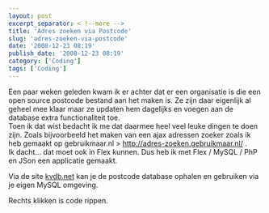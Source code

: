 ```yaml
---
layout: post
excerpt_separator: < !--more -->
title: 'Adres zoeken via Postcode'
slug: 'adres-zoeken-via-postcode'
date: '2008-12-23 08:19'
publish_date: '2008-12-23 08:19'
category: ['Coding']
tags: ['Coding']
---
```

Een paar weken geleden kwam ik er achter dat er een organisatie is die een
open source postcode bestand aan het maken is. Ze zijn daar eigenlijk al
geheel mee klaar maar ze updaten hem dagelijks en voegen aan de database extra
functionaliteit toe.  
Toen ik dat wist bedacht ik me dat daarmee heel veel leuke dingen te doen
zijn. Zoals bijvoorbeeld het maken van een ajax adressen zoeker zoals ik heb
gemaakt op gebruikmaar.nl > <http://adres-zoeken.gebruikmaar.nl/> .  
Ik dacht… dat moet ook in Flex kunnen. Dus heb ik met Flex / MySQL / PhP en
JSon een applicatie gemaakt.  
  
  
  
Via de site [kvdb.net](http://kvdb.net/projects/6pp/) kan je de postcode
database ophalen en gebruiken via je eigen MySQL omgeving.  
  
Rechts klikken is code rippen.

